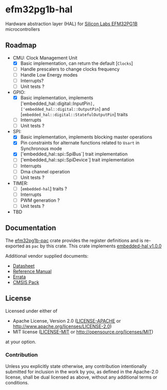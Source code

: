 # efm32pg1b-hal
Hardware abstraction layer (HAL) for [Silicon Labs EFM32PG1B](https://www.silabs.com/mcu/32-bit/efm32-pearl-gecko/device.EFM32PG1B200F256GM48) microcontrollers

## Roadmap

- CMU: Clock Management Unit
    -[x] Basic implementation, can return the default [`Clocks`]
    -[ ] Handle prescalers to change clocks frequency
    -[ ] Handle Low Energy modes
    -[ ] Interrupts?
    -[ ] Unit tests ?

- GPIO:
    -[x] Basic implementation, implements ['embedded_hal::digital::InputPin`], ['embedded_hal::digital::OutputPin`] and [`embedded_hal::digital::StatefulOutputPin`] traits
    -[ ] Interrupts
    -[ ] Unit tests ?

- SPI:
    -[x] Basic implementation, implements blocking master operations
    -[x] Pin constraints for alternate functions related to `Usart` in Synchronous mode
    -[x] ['embedded_hal::spi::SpiBus`] trait implementation
    -[ ] ['embedded_hal::spi::SpiDevice`] trait implementation
    -[ ] Interrupts
    -[ ] Dma channel operation
    -[ ] Unit tests ?

- TIMER:
    -[ ] [`embedded-hal`] traits ?
    -[ ] Interrupts
    -[ ] PWM generation ?
    -[ ] Unit tests ?

- TBD

## Documentation

The [efm32pg1b-pac](https://github.com/BogdanOlar/efm32pg1b-pac) crate provides the register definitions and is re-exported as `pac` by this crate.
This crate implements [embedded-hal v1.0.0](https://github.com/rust-embedded/embedded-hal)

Additional vendor supplied documents:
- [Datasheet](https://www.silabs.com/documents/public/data-sheets/efm32pg1-datasheet.pdf)
- [Reference Manual](https://www.silabs.com/documents/public/reference-manuals/EFM32PG1-ReferenceManual.pdf)
- [Errata](https://www.silabs.com/documents/public/errata/efm32pg1-errata.pdf)
- [CMSIS Pack](https://www.keil.arm.com/devices/silicon-labs-efm32pg1b200f256gm48/processors/)

## License

Licensed under either of

- Apache License, Version 2.0 ([LICENSE-APACHE](LICENSE-APACHE) or
  http://www.apache.org/licenses/LICENSE-2.0)
- MIT license ([LICENSE-MIT](LICENSE-MIT) or http://opensource.org/licenses/MIT)

at your option.

### Contribution

Unless you explicitly state otherwise, any contribution intentionally submitted for inclusion in the work by you, as defined in the Apache-2.0 license, shall be dual licensed as above, without any additional terms or conditions.
